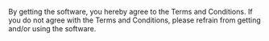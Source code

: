 By getting the software, you hereby agree to the Terms and Conditions. If you do not agree with the Terms and Conditions, please refrain from getting and/or using the software.
